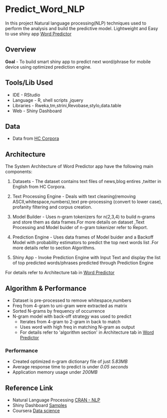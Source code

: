 # Predict_Word_NLP
In this project Natural language processing(NLP) techniques used to perform the analysis and build the predictive model.
Lightweight and Easy to use shiny app [Word Predictor](https://amudhanarayanan.shinyapps.io/word-predict/)

## Overview
**Goal** - To build smart shiny app to predict next word/phrase for mobile device using optimized prediction engine.

## Tools/Lib Used

 - IDE - RStudio 
 - Language - R, shell scripts ,jquery
 - Libraries - Rweka,tm,strini,Revobase,stylo,data.table
 - Web - Shiny Dashboard
 
## Data

 - Data from [HC Corpora](http://www.corpora.heliohost.org/)

## Architecture 
The System Architecture of Word Predictor app have the following main components:

1. Datasets - The dataset contains text files of news,blog entires ,twitter in English from HC Corpora.

2. Text Processing Engine - Deals with text cleaning(removing ASCII,whitespace,numbers),text pre-processing (convert to lower case), profanity filtering and corpus creation.

3. Model Builder - Uses n-gram tokenizers for n(2,3,4) to build n-grams and store them as data frames.For more details on dataset ,Text Processing and Model buider of n-gram tokenizer refer to Report.

4. Prediction Engine - Uses data frames of Model buider and a Backoff Model with probability estimators to predict the top next words list .For more details refer to section Algorithms.

5. Shiny App - Invoke Prediction Engine with Input Text and display the list of top predicted words/phrases predicted through Prediction Engine

For details refer to Architecture tab in [Word Predictor](https://amudhanarayanan.shinyapps.io/word-predict/)


## Algorithm & Performance 

- Dataset is pre-processed to remove whitespace,numbers
- Freq from 4-gram to uni-gram were extracted as matrix
- Sorted N-grams by frequency of occurrence
- N-gram model with back-off strategy was used to predict
  - Iterates from 4-gram to 2-gram in back to match
  - Uses word with high freq in matching N-gram as output
  - For details refer to 'algorithm section' in Architecture tab in [Word Predictor](https://amudhanarayanan.shinyapps.io/word-predict/)

### Performance
- Created optimized n-gram dictionary file of just *5.83MB*
- Average response time to predict is under *0.05 seconds*
- Application memory usage under *200MB*

## Reference Link
 - Natural Language Processing [CRAN - NLP](http://cran.r-project.org/web/views/NaturalLanguageProcessing.html)
 - Shiny Dashboard [Samples](https://rstudio.github.io/shinydashboard/get_started.html)
 - Coursera [Data science](https://www.coursera.org/specializations/jhu-data-science)

